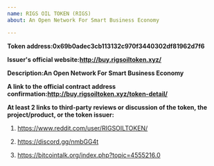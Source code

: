```yaml
---
name: RIGS OIL TOKEN (RIGS)
about: An Open Network For Smart Business Economy

---
```


<!-- 
This is a request to add a new token to tokenbase.

PLEASE READ THE FOLLOWING CAREFULLY:
* FOLLOW the template below to request token addition.
* READ the comments (in <!-- _comment text_ ——>) carefully to understand what information is needed.
* Put your answers below the field and the comment.
* Do not include additional information in your initial request.
* If you cannot fulfill one of the requirements, state that clearly, and we will try to help you figure it out.

FAQ: https://www.reddit.com/r/ForkDelta/comments/7tntnz/how_to_get_an_erc20_token_listed_on_forkdelta/

Got questions? Join 
* Discord chat: https://discord.gg/mMnRq7m 
* or Telegram chat: https://t.me/ForkDeltaChat
-->

**Token address:0x69b0adec3cb113132c970f3440302df81962d7f6**


**Issuer's official website:http://buy.rigsoiltoken.xyz/**


**Description:An Open Network For Smart Business Economy** <!-- 1-3 sentences for the token's description: at least one on the token issuer (eg., the product they are building) and one on token's purpose. -->


**A link to the official contract address confirmation:http://buy.rigsoiltoken.xyz/token-detail/** <!-- Contract address confirmation MUST be linked from the official website and MUST be visible publicly. If the confirmation is not visible immediately, include an explanation of how to find it. -->


**At least 2 links to third-party reviews or discussion of the token, the project/product, or the token issuer:**
<!--
Reviews must include review of project vision, team, milestones, or existing product.

Links should be of at least two distinct kinds, including, but is not limited to: articles in the media, independent blog posts, ICO reviews, third party reporting on established company partnerships, specific comments in BitcoinTalk threads.
Note:
* We are looking for substance in reviews. BitcoinTalk announcements and ICO aggregator pages are NOT an acceptable source. Reviews like "Interesting project, good luck", "to the moon" are NOT acceptable.
* Project's social media channels (Reddit, Twitter, Facebook, Telegram and others) are not acceptable.
-->
1. https://www.reddit.com/user/RIGSOILTOKEN/
2. https://discord.gg/nmbGG4t

3. https://bitcointalk.org/index.php?topic=4555216.0

